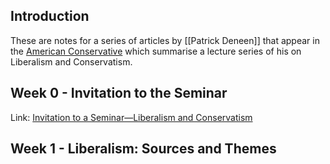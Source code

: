 ## Introduction

These are notes for a series of articles by [[Patrick Deneen]] that appear in the [American Conservative](https://www.theamericanconservative.com/) which summarise a lecture series of his on Liberalism and Conservatism. 

## Week 0 - Invitation to the Seminar

Link: [Invitation to a Seminar—Liberalism and Conservatism](https://www.theamericanconservative.com/invitation-to-a-seminar-liberalism-and-conservatism/)

## Week 1 - Liberalism: Sources and Themes
